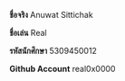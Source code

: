 **ชื่อจริง** Anuwat Sittichak

**ชื่อเล่น** Real

**รหัสนักศึกษา** 5309450012

**Github Account** real0x0000